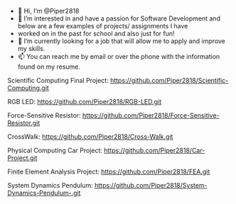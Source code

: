- 👋 Hi, I’m @Piper2818
- 👀 I’m interested in and have a passion for Software Development and below are a few examples of projects/ assignments I have
- worked on in the past for school and also just for fun!
- 🌱 I’m currently looking for a job that will allow me to apply and improve my skills. 
- 📫 You can reach me by email or over the phone with the information found on my resume. 

<!---
Piper2818/Piper2818 is a ✨ special ✨ repository because its `README.md` (this file) appears on your GitHub profile.
You can click the Preview link to take a look at your changes.
--->

Scientific Computing Final Project: 
https://github.com/Piper2818/Scientific-Computing.git

RGB LED: 
https://github.com/Piper2818/RGB-LED.git

Force-Sensitive Resistor: 
https://github.com/Piper2818/Force-Sensitive-Resistor.git

CrossWalk: 
https://github.com/Piper2818/Cross-Walk.git

Physical Computing Car Project: 
https://github.com/Piper2818/Car-Project.git

Finite Element Analysis Project: 
https://github.com/Piper2818/FEA.git

System Dynamics Pendulum: 
https://github.com/Piper2818/System-Dynamics-Pendulum-.git

